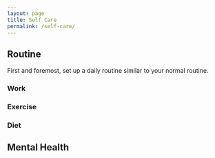```yaml
---
layout: page
title: Self Care
permalink: /self-care/
---
```


## Routine
First and foremost, set up a daily routine similar to your normal routine.

### Work

### Exercise

### Diet

## Mental Health
